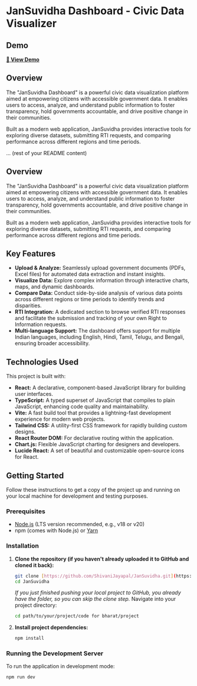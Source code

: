 # JanSuvidha Dashboard - Civic Data Visualizer

## Demo
**[🚀 View Demo](https://drive.google.com/file/d/1h-icy12EJakxB9cFfa_kLM7OVs5W_V2Z/view?usp=drive_link)**


## Overview

The "JanSuvidha Dashboard" is a powerful civic data visualization platform aimed at empowering citizens with accessible government data. It enables users to access, analyze, and understand public information to foster transparency, hold governments accountable, and drive positive change in their communities.

Built as a modern web application, JanSuvidha provides interactive tools for exploring diverse datasets, submitting RTI requests, and comparing performance across different regions and time periods.

... (rest of your README content)
## Overview

The "JanSuvidha Dashboard" is a powerful civic data visualization platform aimed at empowering citizens with accessible government data. It enables users to access, analyze, and understand public information to foster transparency, hold governments accountable, and drive positive change in their communities.

Built as a modern web application, JanSuvidha provides interactive tools for exploring diverse datasets, submitting RTI requests, and comparing performance across different regions and time periods.

## Key Features

* **Upload & Analyze:** Seamlessly upload government documents (PDFs, Excel files) for automated data extraction and instant insights.
* **Visualize Data:** Explore complex information through interactive charts, maps, and dynamic dashboards.
* **Compare Data:** Conduct side-by-side analysis of various data points across different regions or time periods to identify trends and disparities.
* **RTI Integration:** A dedicated section to browse verified RTI responses and facilitate the submission and tracking of your own Right to Information requests.
* **Multi-language Support:** The dashboard offers support for multiple Indian languages, including English, Hindi, Tamil, Telugu, and Bengali, ensuring broader accessibility.

## Technologies Used

This project is built with:

* **React:** A declarative, component-based JavaScript library for building user interfaces.
* **TypeScript:** A typed superset of JavaScript that compiles to plain JavaScript, enhancing code quality and maintainability.
* **Vite:** A fast build tool that provides a lightning-fast development experience for modern web projects.
* **Tailwind CSS:** A utility-first CSS framework for rapidly building custom designs.
* **React Router DOM:** For declarative routing within the application.
* **Chart.js:** Flexible JavaScript charting for designers and developers.
* **Lucide React:** A set of beautiful and customizable open-source icons for React.

## Getting Started

Follow these instructions to get a copy of the project up and running on your local machine for development and testing purposes.

### Prerequisites

* [Node.js](https://nodejs.org/en/download/) (LTS version recommended, e.g., v18 or v20)
* npm (comes with Node.js) or [Yarn](https://yarnpkg.com/en/docs/install)

### Installation

1.  **Clone the repository (if you haven't already uploaded it to GitHub and cloned it back):**
    ```bash
    git clone [https://github.com/ShivaniJayapal/JanSuvidha.git](https://github.com/ShivaniJayapal/JanSuvidha.git)
    cd JanSuvidha
    ```
    *If you just finished pushing your local project to GitHub, you already have the folder, so you can skip the clone step.*
    Navigate into your project directory:
    ```bash
    cd path/to/your/project/code for bharat/project
    ```

2.  **Install project dependencies:**
    ```bash
    npm install
    

### Running the Development Server

To run the application in development mode:

```bash
npm run dev


